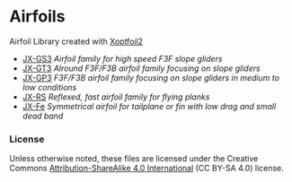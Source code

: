 # Airfoils
Airfoil Library created with [Xoptfoil2](https://github.com/jxjo/Xoptfoil2)

- [JX-GS3](JX-GS)    *Airfoil family for high speed F3F slope gliders*
- [JX-GT3](JX-GT)    *Alround F3F/F3B airfoil family focusing on slope gliders*
- [JX-GP3](JX-GP)    *F3F/F3B airfoil family focusing on slope gliders in medium to low conditions*
- [JX-RS](JX-RS)    *Reflexed, fast airfoil family for flying planks*
- [JX-Fe](JX-Fe)    *Symmetrical airfoil for tailplane or fin with low drag and small dead band*

### License
Unless otherwise noted, these files are licensed under the Creative Commons [Attribution-ShareAlike 4.0 International](https://creativecommons.org/licenses/by-sa/4.0/) (CC BY-SA 4.0) license.
